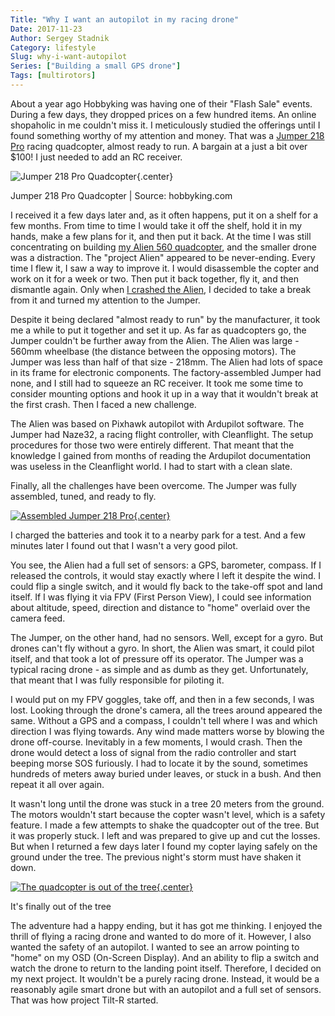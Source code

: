 ```yaml
---
Title: "Why I want an autopilot in my racing drone"
Date: 2017-11-23
Author: Sergey Stadnik
Category: lifestyle
Slug: why-i-want-autopilot
Series: ["Building a small GPS drone"]
Tags: [multirotors]
---
```


About a year ago Hobbyking was having one of their "Flash Sale" events. During a few days, they dropped prices on a few hundred items. An online shopaholic in me couldn't miss it. I meticulously studied the offerings until I found something worthy of my attention and money. That was a <a href="https://hobbyking.com/en_us/jumper-218-pro-quad-copter-arf.html">Jumper 218 Pro</a> racing quadcopter, almost ready to run. A bargain at a just a bit over $100! I just needed to add an RC receiver.

![Jumper 218 Pro Quadcopter](https://lh3.googleusercontent.com/-h9Izk-oSzhc/WhUKywZMAJI/AAAAAAAA5W8/vCu0SV_IgQc5xt-nve54oFH1ls62U425ACE0YBhgL/s800/jumper_218.jpg){.center}<div class="caption text-center">Jumper 218 Pro Quadcopter | Source: hobbyking.com</div>

I received it a few days later and, as it often happens, put it on a shelf for a few months. From time to time I would take it off the shelf, hold it in my hands, make a few plans for it, and then put it back. At the time I was still concentrating on building <a href="http://ozmoroz.com/2016/09/alien-560-quadcopter-build-part-1-parts.html">my Alien 560 quadcopter</a>, and the smaller drone was a distraction. The "project Alien" appeared to be never-ending. Every time I flew it, I saw a way to improve it. I would disassemble the copter and work on it for a week or two. Then put it back together, fly it, and then dismantle again. Only when <a href="https://youtu.be/SFSsMt6lBdg">I crashed the Alien</a>, I decided to take a break from it and turned my attention to the Jumper.

<!-- PELICAN_END_SUMMARY -->

Despite it being declared "almost ready to run" by the manufacturer, it took me a while to put it together and set it up. As far as quadcopters go, the Jumper couldn't be further away from the Alien. The Alien was large - 560mm wheelbase (the distance between the opposing motors). The Jumper was less than half of that size - 218mm. The Alien had lots of space in its frame for electronic components. The factory-assembled Jumper had none, and I still had to squeeze an RC receiver. It took me some time to consider mounting options and hook it up in a way that it wouldn't break at the first crash. Then I faced a new challenge.

The Alien was based on Pixhawk autopilot with Ardupilot software. The Jumper had Naze32, a racing flight controller, with Cleanflight. The setup procedures for those two were entirely different. That meant that the knowledge I gained from months of reading the Ardupilot documentation was useless in the Cleanflight world. I had to start with a clean slate.

Finally, all the challenges have been overcome. The Jumper was fully assembled, tuned, and ready to fly.

[![Assembled Jumper 218 Pro](https://lh3.googleusercontent.com/-GxZ9iZry9uY/WhUQHyP0smI/AAAAAAAA5Xk/xgLU9dk4hgY9Nt8eoqS7GxqklBsjYXRIwCE0YBhgL/s640/20171021_135220.jpg){.center}](https://lh3.googleusercontent.com/-GxZ9iZry9uY/WhUQHyP0smI/AAAAAAAA5Xk/xgLU9dk4hgY9Nt8eoqS7GxqklBsjYXRIwCE0YBhgL/s1024/20171021_135220.jpg)

I charged the batteries and took it to a nearby park for a test. And a few minutes later I found out that I wasn't a very good pilot.

You see, the Alien had a full set of sensors: a GPS, barometer, compass. If I released the controls, it would stay exactly where I left it despite the wind. I could flip a single switch, and it would fly back to the take-off spot and land itself. If I was flying it via FPV (First Person View), I could see information about altitude, speed, direction and distance to "home" overlaid over the camera feed.

The Jumper, on the other hand, had no sensors. Well, except for a gyro. But drones can't fly without a gyro. In short, the Alien was smart, it could pilot itself, and that took a lot of pressure off its operator. The Jumper was a typical racing drone - as simple and as dumb as they get. Unfortunately, that meant that I was fully responsible for piloting it.

I would put on my FPV goggles, take off, and then in a few seconds, I was lost. Looking through the drone's camera, all the trees around appeared the same. Without a GPS and a compass, I couldn't tell where I was and which direction I was flying towards. Any wind made matters worse by blowing the drone off-course. Inevitably in a few moments, I would crash. Then the drone would detect a loss of signal from the radio controller and start beeping morse SOS furiously. I had to locate it by the sound, sometimes hundreds of meters away buried under leaves, or stuck in a bush. And then repeat it all over again.

It wasn't long until the drone was stuck in a tree 20 meters from the ground. The motors wouldn't start because the copter wasn't level, which is a safety feature. I made a few attempts to shake the quadcopter out of the tree. But it was properly stuck. I left and was prepared to give up and cut the losses. But when I returned a few days later I found my copter laying safely on the ground under the tree. The previous night's storm must have shaken it down.

[![The quadcopter is out of the tree](https://lh3.googleusercontent.com/-jgp6_iWDCSw/WhUS1UzX4vI/AAAAAAAA5X8/pMGkVCoOaKYpdNh_45WQLDX1aw5vhPcagCE0YBhgL/s800/20171026_190731.jpg){.center}](https://lh3.googleusercontent.com/-jgp6_iWDCSw/WhUS1UzX4vI/AAAAAAAA5X8/pMGkVCoOaKYpdNh_45WQLDX1aw5vhPcagCE0YBhgL/s1024/20171026_190731.jpg)<div class="caption text-center">It's finally out of the tree</div>

The adventure had a happy ending, but it has got me thinking. I enjoyed the thrill of flying a racing drone and wanted to do more of it. However, I also wanted the safety of an autopilot. I wanted to see an arrow pointing to "home" on my OSD (On-Screen Display). And an ability to flip a switch and watch the drone to return to the landing point itself. Therefore, I decided on my next project. It wouldn't be a purely racing drone. Instead, it would be a reasonably agile smart drone but with an autopilot and a full set of sensors. That was how project Tilt-R started.
